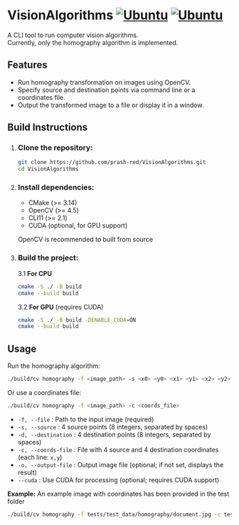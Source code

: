 # VisionAlgorithms [![Ubuntu](https://github.com/prash-red/VisionAlgorithms/actions/workflows/ci.yml/badge.svg)](https://github.com/prash-red/VisionAlgorithms/actions/workflows/ci.yml) [![Ubuntu](https://github.com/prash-red/VisionAlgorithms/actions/workflows/ci-with-cuda.yml/badge.svg)](https://github.com/prash-red/VisionAlgorithms/actions/workflows/ci-with-cuda.yml)

A CLI tool to run computer vision algorithms.  
Currently, only the homography algorithm is implemented.

## Features

- Run homography transformation on images using OpenCV.
- Specify source and destination points via command line or a coordinates file.
- Output the transformed image to a file or display it in a window.

## Build Instructions

1. ### Clone the repository:
   ```bash
   git clone https://github.com/prash-red/VisionAlgorithms.git
   cd VisionAlgorithms
   ```

2. ### Install dependencies:
    - CMake (>= 3.14)
    - OpenCV (>= 4.5)
    - CLI11 (>= 2.1)
    - CUDA (optional, for GPU support)

   OpenCV is recommended to built from source

3. ### Build the project:
   3.1 **For CPU**
   ```bash
   cmake -S ./ -B build
   cmake --build build   
   ```
   3.2 **For GPU** (requires CUDA)
    ```bash
    cmake -S ./ -B build -DENABLE_CUDA=ON
    cmake --build build
    ```

## Usage

Run the homography algorithm:

```bash
./build/cv homography -f <image_path> -s <x0> <y0> <x1> <y1> <x2> <y2> <x3> <y3> -d <x0'> <y0'> <x1'> <y1'> <x2'> <y2'> <x3'> <y3'>
```

Or use a coordinates file:

```bash
./build/cv homography -f <image_path> -c <coords_file>
```

- `-f, --file` : Path to the input image (required)
- `-s, --source` : 4 source points (8 integers, separated by spaces)
- `-d, --destination` : 4 destination points (8 integers, separated by spaces)
- `-c, --coords-file` : File with 4 source and 4 destination coordinates (each line: `x,y`)
- `-o, --output-file` : Output image file (optional; if not set, displays the result)
- `--cuda` : Use CUDA for processing (optional; requires CUDA support)

**Example:**
An example image with coordinates has been provided in the test folder

```bash
./build/cv homography -f tests/test_data/homography/document.jpg -c tests/test_data/homography/coords.txt 
```
